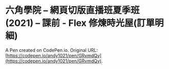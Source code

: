 # 六角學院 – 網頁切版直播班夏季班(2021) – 課前 - Flex 修煉時光屋(訂單明細)

A Pen created on CodePen.io. Original URL: [https://codepen.io/andy1021/pen/GRvmdQv](https://codepen.io/andy1021/pen/GRvmdQv).


